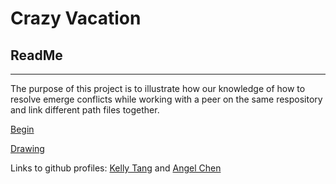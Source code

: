 # Crazy Vacation
## ReadMe
---

The purpose of this project is to illustrate how our knowledge of how to resolve emerge conflicts while working with a peer on the same respository and link different path files together.

[Begin](home-page/home.md)

[Drawing](https://docs.google.com/drawings/d/1vFtfJy29mCSIpp7jOJOMpLyySCq-xYoq5V-Xlw_hFoA/edit?usp=sharing)

Links to github profiles: [Kelly Tang](https://github.com/kellyt7407) and [Angel Chen](https://github.com/angelc7434)